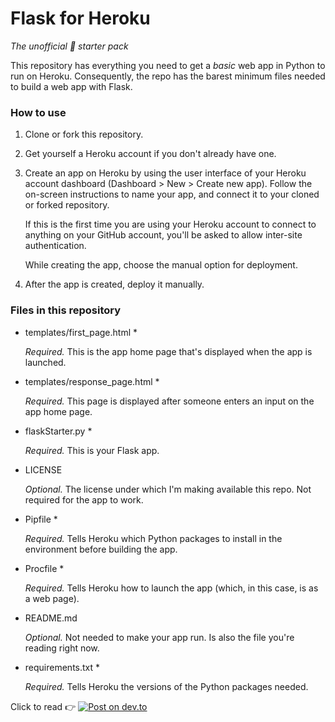 # Flask for Heroku

_The unofficial :slightly_smiling_face: starter pack_

This repository has everything you need to get a _basic_ web app in Python to run on Heroku. Consequently, the repo has the barest minimum files needed to build a web app with Flask.


### How to use

1. Clone or fork this repository.
2. Get yourself a Heroku account if you don't already have one.
3. Create an app on Heroku by using the user interface of your Heroku account dashboard (Dashboard > New > Create new app). Follow the on-screen instructions to name your app, and connect it to your cloned or forked repository. 

   If this is the first time you are using your Heroku account to connect to anything on your GitHub account, you'll be asked to allow inter-site authentication.
   
   While creating the app, choose the manual option for deployment.
   
4. After the app is created, deploy it manually.

### Files in this repository

- templates/first_page.html *

  _Required._ This is the app home page that's displayed when the app is launched.
  
- templates/response_page.html *

  _Required._ This page is displayed after someone enters an input on the app home page.
  
- flaskStarter.py *

  _Required._ This is your Flask app.

- LICENSE

  _Optional._ The license under which I'm making available this repo. Not required for the app to work.

- Pipfile *

  _Required._ Tells Heroku which Python packages to install in the environment before building the app.

- Procfile *

  _Required._ Tells Heroku how to launch the app (which, in this case, is as a web page).

- README.md

  _Optional._ Not needed to make your app run. Is also the file you're reading right now.

- requirements.txt *

  _Required._ Tells Heroku the versions of the Python packages needed.
  
Click to read :point_right: [![Post on dev.to](https://img.shields.io/badge/Post%20on-dev.to-blueviolet)](https://dev.to/aninditabasu/how-to-move-your-flask-app-from-the-local-machine-to-the-heroku-cloud-egk)
